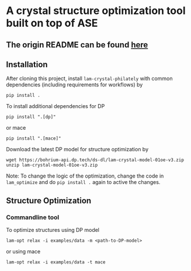 # A crystal structure optimization tool built on top of ASE

## The origin README can be found [here](https://github.com/deepmodeling/openlam)

## Installation

After cloning this project, install `lam-crystal-philately` with common dependencies (including requirements for workflows) by
```
pip install .
```
To install additional dependencies for DP
```
pip install ".[dp]"
```
or mace
```
pip install ".[mace]"
```

Download the latest DP model for structure optimization by
```
wget https://bohrium-api.dp.tech/ds-dl/lam-crystal-model-01oe-v3.zip
unzip lam-crystal-model-01oe-v3.zip
```

Note: To change the logic of the optimization, change the code in `lam_optimize` and do `pip install .` again to active the changes.


## Structure Optimization

### Commandline tool

To optimize structures using DP model
```
lam-opt relax -i examples/data -m <path-to-DP-model>
```
or using mace
```
lam-opt relax -i examples/data -t mace
```

